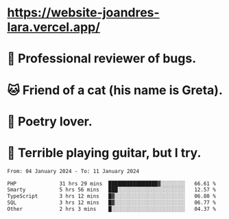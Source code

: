 # https://website-joandres-lara.vercel.app/
# 🐛 Professional reviewer of bugs.
# 🐱 Friend of a cat (his name is Greta).
# 📜 Poetry lover.
# 🎸 Terrible playing guitar, but I try.

<!--START_SECTION:waka-->

```txt
From: 04 January 2024 - To: 11 January 2024

PHP              31 hrs 29 mins  ████████████████▓░░░░░░░░   66.61 %
Smarty           5 hrs 56 mins   ███░░░░░░░░░░░░░░░░░░░░░░   12.57 %
TypeScript       3 hrs 12 mins   █▓░░░░░░░░░░░░░░░░░░░░░░░   06.80 %
SQL              3 hrs 12 mins   █▓░░░░░░░░░░░░░░░░░░░░░░░   06.77 %
Other            2 hrs 3 mins    █░░░░░░░░░░░░░░░░░░░░░░░░   04.37 %
```

<!--END_SECTION:waka-->
